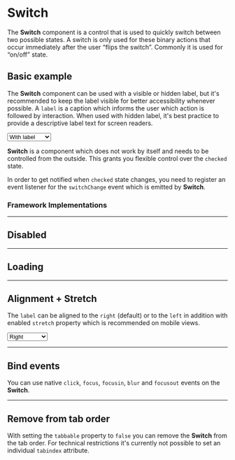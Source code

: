 # Switch

The **Switch** component is a control that is used to quickly switch between two possible states. 
A switch is only used for these binary actions that occur immediately after the user “flips the switch”. 
Commonly it is used for “on/off” state.

## Basic example

The **Switch** component can be used with a visible or hidden label, but it's recommended to keep the label visible for better accessibility whenever possible.
A `label` is a caption which informs the user which action is followed by interaction.
When used with hidden label, it's best practice to provide a descriptive label text for screen readers.

<Playground :markup="basic" :config="config">
  <select v-model="label">
    <option value="show">With label</option>
    <option value="hide">Without label</option>
    <option value="responsive">Responsive</option>
  </select>
</Playground>

**Switch** is a component which does not work by itself and needs to be controlled from the outside.
This grants you flexible control over the `checked` state.

In order to get notified when `checked` state changes, you need to register an event listener for the `switchChange` event which is emitted by **Switch**.


### Framework Implementations

<CodeBlockExtended :frameworks="frameworks"></CodeBlockExtended>

---

## Disabled

<Playground :markup="disabled" :config="config"></Playground>

---

## Loading

<Playground :markup="loading" :config="config"></Playground>

---

## Alignment + Stretch

The `label` can be aligned to the `right` (default) or to the `left` in addition with enabled `stretch` property which is recommended on mobile views.

<Playground :markup="alignment" :config="config">
  <select v-model="alignLabel">
    <option value="right">Right</option>
    <option value="left">Left</option>
    <option value="responsive">Responsive</option>
  </select>
</Playground>

---

## Bind events
You can use native `click`, `focus`, `focusin`, `blur` and `focusout` events on the **Switch**.

<Playground :markup="events" :config="config"></Playground>

---

## Remove from tab order
With setting the `tabbable` property to `false` you can remove the **Switch** from the tab order.
For technical restrictions it's currently not possible to set an individual `tabindex` attribute.

<Playground :markup="taborder" :config="config"></Playground>

<script lang="ts">
import Vue from 'vue';
import Component from 'vue-class-component';

@Component
export default class Code extends Vue {
  config = { themeable: true, spacing: 'block' };

  frameworks = {
    'vanilla-js': `switchElement.addEventListener('switchChange', (switchChangeEvent) => {
  const { checked } = switchChangeEvent.detail;
  switchChangeEvent.target.setAttribute('checked', checked);
});`,
    angular: `import { Component } from '@angular/core';
import type { SwitchChangeEvent } from '@porsche-design-system/components-angular/lib/types';

@Component({
  selector: 'some-switch-page',
  template: \`<p-switch [checked]="checked" (switchChange)="handleSwitchChange($event)">Some label</p-switch>\`,
})
export class SomeSwitchPage {
  checked: boolean;

  handleSwitchChange(e: CustomEvent<SwitchChangeEvent>) {
    const { checked } = e.detail;
    this.checked = checked;
  }
}`,
    react: `import { useCallback, useState } from 'react';
import { PSwitch } from '@porsche-design-system/components-react';
import type { SwitchChangeEvent } from '@porsche-design-system/components-react';

const SomeSwitchPage = (): JSX.Element => {
  const [checked, setChecked] = useState<boolean>();
  const handleSwitchChange = useCallback((e: CustomEvent<SwitchChangeEvent>) => {
    const { checked } = e.detail;
    setChecked(checked);
  }, []);

  return <PSwitch checked={checked} onSwitchChange={handleSwitchChange}>Some label</PSwitch>
}`,
  };

  label = 'show';
  alignLabel = 'right';

  get basic() {
    const hideLabel = this.label === 'hide' ? ' hide-label="true"' : this.label === 'responsive' ? ' hide-label="{ base: true, l: false }"' : '';
    return `<p-switch${hideLabel}>Some label</p-switch>
<p-switch${hideLabel} checked="true">Some label</p-switch>`;
  };

  get alignment() {
    const alignLabel = this.alignLabel === 'left' ? ' align-label="left"' : this.alignLabel === 'responsive' ? ' align-label="{ base: \'left\', l: \'right\' }"  stretch="{ base: true, l: false }"' : '';
    return `<p-switch${alignLabel}>Some label</p-switch>
<p-switch${alignLabel} checked="true">Some label</p-switch>`;
  };

  disabled = `<p-switch disabled="true">Some label</p-switch>
<p-switch disabled="true" checked="true">Some label</p-switch>`;

  loading = `<p-switch loading="true">Some label</p-switch>
<p-switch loading="true" checked="true">Some label</p-switch>`;

  events = `<p-switch
  onclick="alert('click')"
  onfocus="console.log('focus')"
  onfocusin="console.log('focusin')"
  onblur="console.log('blur')"
  onfocusout="console.log('focusout')"
>Some label</p-switch>`;

  taborder = `<p-switch tabbable="false">Some label</p-switch>
<p-switch tabbable="true">Some label</p-switch>`;

  mounted() {
    // initially update switch with checked attribute in playground
    this.registerEvents();

    // theme switch needs to register event listeners again
    const themeTabs = this.$el.querySelectorAll('.playground > p-tabs-bar');
    themeTabs.forEach(tabs => tabs.addEventListener('tabChange', (e) => {
      this.registerEvents();
    }));
  }

  updated(){
    this.registerEvents();
  }

  registerEvents() {
    const switches = this.$el.querySelectorAll('.playground .demo p-switch');
    switches.forEach(switchEl => switchEl.addEventListener('switchChange', this.handleSwitchChange));
  }

  handleSwitchChange =  (e: CustomEvent) => {
    const { checked } = e.detail;
    e.target.setAttribute('checked', checked);
  }
}
</script>
